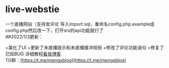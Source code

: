 # live-webstie
一个直播网站（支持发评论
导入import.sql，重命名config.php.example成config.php然后改一下，打开srs的api功能就行了<br>
##2022/1/3更新：

+美化了UI
+更新了未直播提示和未直播缓冲视频
+修改了评论功能语句
+修复了已知BUG
详细教程[看我博客](https://blog.mengx.fun/搭建一个在线看直播的网站.html)<br>
TG群：[https://t.me/mengxblog](https://t.me/mengxblog)
